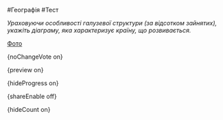 #Географія #Тест

*Ураховуючи особливості галузевої структури (за відсотком зайнятих), укажіть діаграму, яка характеризує країну, що розвивається.*

[Фото](https://zno.osvita.ua//doc/images/znotest/29/2929/163301_38.jpg)

{noChangeVote on}

{preview on}

{hideProgress on}

{shareEnable off}

{hideCount on}

